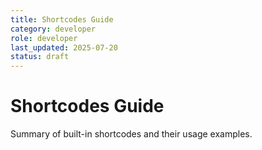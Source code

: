 ```yaml
---
title: Shortcodes Guide
category: developer
role: developer
last_updated: 2025-07-20
status: draft
---
```


# Shortcodes Guide

Summary of built-in shortcodes and their usage examples.

